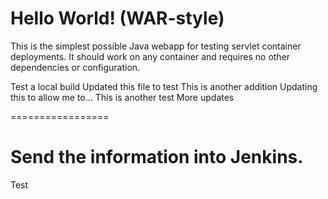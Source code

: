 Hello World! (WAR-style)
===============

This is the simplest possible Java webapp for testing servlet container deployments.  It should work on any container and requires no other dependencies or configuration.

Test a local build
Updated this file to test
This is another addition
Updating this to allow me to...
This is another test
More updates


=================

Send the information into Jenkins.
=======

Test
